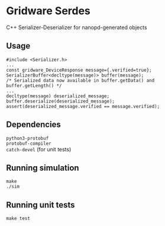 # Gridware Serdes
C++ Serializer-Deserializer for nanopd-generated objects  

## Usage

    #include <Serializer.h>
    ...
	const gridware_DeviceResponse message={.verified=true};
    SerializerBuffer<decltype(message)> buffer(message);
	/* Serialized data now available in buffer.getData() and buffer.getLength() */
	...
	decltype(message) deserialized_message;
	buffer.deserialize(deserialized_message);
	assert(deserialized_message.verified == message.verified);

## Dependencies 
`python3-protobuf`  
`protobuf-compiler`  
`catch-devel` (for unit tests)

## Running simulation
`make`  
`./sim`  

## Running unit tests
`make test`
